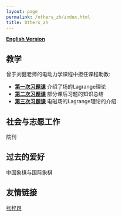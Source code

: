 ```yaml
---
layout: page
permalink: /others_zh/index.html
title: Others_zh
---
```


**[English Version](https://zian-chen.github.io/others/)**

## 教学

曾于刘健老师的电动力学课程中担任课程助教:
- **[第一次习题课](https://zian-chen.github.io/file/TD-1.pdf)** 介绍了场的Lagrange理论
- **[第二次习题课](https://zian-chen.github.io/file/TD-2.pdf)** 部分课后习题的知识总结
- **[第三次习题课](https://zian-chen.github.io/file/TD-3.pdf)** 电磁场的Lagrange理论的介绍

## 社会与志愿工作

院刊

## 过去的爱好

中国象棋与国际象棋

## 友情链接

[张梓昂](https://zhang-ziang.github.io/)

<!--<div class="third">
<img src="/images/prelection1.JPG">
<img src="/images/speech1.JPG">
<img src="/images/speech3.JPG">
</div> -->

